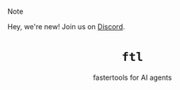 > [!NOTE]  
> Hey, we're new! Join us on [Discord](https://discord.gg/ByFw4eKEU7).

<div align="center">

# `ftl`

fastertools for AI agents
